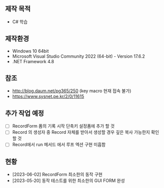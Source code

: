 ## 제작 목적
* C# 학습 

## 제작환경
* Windows 10 64bit
* Microsoft Visual Studio Community 2022 (64-bit) - Version 17.6.2
* .NET Framework 4.8

## 참조
* http://blog.daum.net/pg365/250 (key macro 현재 접속 불가)
* https://www.sysnet.pe.kr/2/0/11615

## 추가 작업 예정
- [ ] RecordForm 폼의 기록 시작 단축키 설정폼에 추가 할 것
- [ ] Record 의 생성자 중 Record 자체를 받아서 생성할 경우 깊은 복사 가능한지 확인할 것
- [ ] Record에서 run 메서드 에서 루프 엑션 구현 미흡함

## 현황
* [2023-06-02] RecordForm 최소한의 동작 구현
* [2023-05-20] 동작 테스트를 위한 최소한의 GUI FORM 완성
